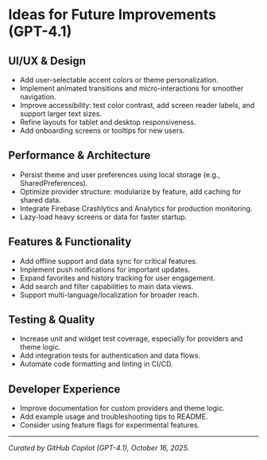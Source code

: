 # Ideas for Future Improvements (GPT-4.1)

## UI/UX & Design
- Add user-selectable accent colors or theme personalization.
- Implement animated transitions and micro-interactions for smoother navigation.
- Improve accessibility: test color contrast, add screen reader labels, and support larger text sizes.
- Refine layouts for tablet and desktop responsiveness.
- Add onboarding screens or tooltips for new users.

## Performance & Architecture
- Persist theme and user preferences using local storage (e.g., SharedPreferences).
- Optimize provider structure: modularize by feature, add caching for shared data.
- Integrate Firebase Crashlytics and Analytics for production monitoring.
- Lazy-load heavy screens or data for faster startup.

## Features & Functionality
- Add offline support and data sync for critical features.
- Implement push notifications for important updates.
- Expand favorites and history tracking for user engagement.
- Add search and filter capabilities to main data views.
- Support multi-language/localization for broader reach.

## Testing & Quality
- Increase unit and widget test coverage, especially for providers and theme logic.
- Add integration tests for authentication and data flows.
- Automate code formatting and linting in CI/CD.

## Developer Experience
- Improve documentation for custom providers and theme logic.
- Add example usage and troubleshooting tips to README.
- Consider using feature flags for experimental features.

---

*Curated by GitHub Copilot (GPT-4.1), October 16, 2025.*
